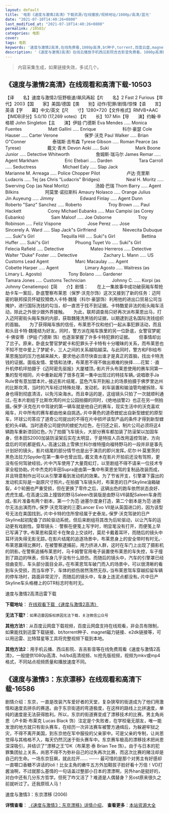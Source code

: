 ```yaml
---
layout: default
title: '电影《速度与激情2高清》下载资源/在线播放/视频地址/1080p/高清/蓝光'
date: "2021-07-10T14:40:26+0800"
last_modified_at: "2021-07-10T14:40:26+0800"
permalink: /10503/
categories: 电影
cover:
tags: 电影
keywords: '速度与激情2高清,在线免费看,1080p高清,bt种子,torrent,百度云盘,magnet,磁力链,迅雷下载资源'
description: '《速度与激情2高清》在线云播放手机西瓜影院吉吉影音免费看，1080p高清bd/hd未删减完整版和tc抢先枪版，mkv/mp4格式，附带bt/torrent种子、magnet/磁力链、百度云盘、网盘资源迅雷下载链接'
---
```


>内容采集生成，如果链接失效，多试几个。


## 《速度与激情2高清》在线观看和高清下载-10503

【译　　名】速度与激情2/狂野极速/飙风再起【片　　名】2 Fast 2 Furious【年　　代】2003【国　　家】美国/德国【类　　别】动作/犯罪/剧情/惊悚【语　　言】英语【字　　幕】中文/英文【尺　　寸】1280×720【文件格式】RMVB+AAC【IMDB评分】5.0/10 (17,269 votes) 【片　　长】107 Min【导　　演】约翰·辛格顿 John Singleton【主　　演】伊娃·门德斯 Eva Mendes ..... Monica Fuentes　　　　　　Matt Gallini ..... Enrique　　　　　　科尔·豪瑟 Cole Hauser ..... Carter Verone　　　　　　保罗·沃克 Paul Walker ..... Brian O"Conner　　　　　　泰瑞斯·吉布森 Tyrese Gibson ..... Roman Pearce (as Tyrese)　　　　　　戴文·青木 Devon Aoki ..... Suki　　　　　　Mark Boone Junior ..... Detective Whitworth　　　　　　詹姆斯·瑞马尔 James Remar ..... Agent Markham　　　　　　Eric Etebari ..... Darden　　　　　　Tara Carroll ..... Seductress　　　　　　Michael Ealy ..... Slap Jack　　　　　　Marianne M. Arreaga ..... Police Chopper Pilot　　　　　　卢达·克里斯 Ludacris ..... Tej (as Chris "Ludacris" Bridges)　　　　　　Neal H. Moritz ..... Swerving Cop (as Neal Moritz)　　　　　　汤姆·巴瑞 Thom Barry ..... Agent Bilkins　　　　　　阿莫里·诺拉斯科 Amaury Nolasco ..... Orange Julius　　　　　　Jin Auyeung ..... Jimmy　　　　　　Edward Finlay ..... Agent Dunn　　　　　　Roberto "Sanz" Sanchez ..... Roberto　　　　　　Troy Brown ..... Paul Hackett　　　　　　Corey Michael Eubanks ..... Max Campisi (as Corey Eubanks)　　　　　　Sam Maloof ..... Joe Osborne　　　　　　Troy Robinson ..... Feliz Vispone　　　　　　Jose Perez ..... Jose　　　　　　Sincerely A. Ward ..... Slap Jack"s Girlfriend　　　　　　Nievecita Dubuque ..... Suki"s Girl　　　　　　Tequilla Hill ..... Suki"s Girl　　　　　　Bettina Huffer ..... Suki"s Girl　　　　　　Phuong Tuyet Vo ..... Suki"s Girl　　　　　　Felecia Rafield ..... Detective　　　　　　Mateo Herreros ..... Detective　　　　　　Walter "Duke" Foster ..... Detective　　　　　　Zachary L. Mann ..... US Customs Lead Agent　　　　　　Marc Macaulay ..... Agent　　　　　　Cobette Harper ..... Agent　　　　　　Limary Agosto ..... Waitress (as Limary L. Agosto)　　　　　　Tony Bolano ..... Gardener　　　　　　Tamara Jones ..... Customs Technician　　　　　　Johnny C. ..... Korpi (as Johnny Cenatiempo)【简　　介】剧情：　　在上一集故事中成功破获飚车帮抢劫卡车一案后，卧底警察布莱恩（保罗·沃克尔饰）这次又接到了新的任务：迈阿密的联邦探员怀疑狡猾商人卡特·魏隆（科尔·豪瑟饰）利用他的进出口贸易公司当掩护，进行国际洗钱的勾当，却一直苦于找不到证据。卡特酷爱非法的街头飚车活动，除此之外很少跟外界接触。　　为此，联邦调查局只好再次派布莱恩出马，打入迈阿密街头飚车族的内部，获取魏隆洗黑钱的证据，以期逮到这名国际洗钱组织的首脑。　　为了获得飚车族的信任，布莱恩不仅和他们一起从事犯罪活动，而且和头目卡特·魏隆结为好友。同时，警方派在飚车族里的另一位卧底，女警官梦妮卡·佛安蒂（伊娃·门德斯 饰）也逐渐掌握了许多卡特犯罪的证据。　　但事情却出了岔子。原来，卧底女警官梦妮卡和犯罪头子卡特有十分暧昧的关系，而布莱恩也不知不觉中爱上了梦妮卡，三人之间的关系越陷越深。与此同时，警方和FBI给布莱恩施加的压力也越来越大，要求他必须尽快查出谁才是真正的首脑，找出卡特洗钱的证据。面临友情、爱情和法律，布莱恩不得不做出艰难的抉择……花絮：·直升机停机坪拍摄于《迈阿密先驱报》大厦楼顶。·影片开头布莱恩使用的赛车同第一集的型号相同，片中重新起用了很多在第一集中出现过的特技车辆。·说唱歌手Ja Rule曾有意加盟本片。·接近影片结尾，蓝色汽车开到船上的场景拍摄于佛罗里达州的比斯坎湾，当时的汽车经过特殊处理，发动机、刹车装置和输油管均被拆除，车身也得到彻底清洁，以免污染海水。而且幸运的是，这组镜头只拍了一次就顺利通过。·在本片剧组于比斯坎湾的州立公园拍摄的同时，《绝地战警2》也正在另一侧拍摄。·保罗·沃克在片中驾驶的第一辆车就是他自己的赛车，现实生活中的沃克喜欢飚车，片中所有的赛车都由他亲自挑选。·片中黄色的道奇蝰蛇出自新型蝰蛇的原型车，环球公司答应了道奇公司提出的不得在片中损坏该型产品的条件才得到新型蝰蛇的头4辆。当时道奇公司提供的蝰蛇为红色，在归还之前，制片公司必须将这4辆跑车重新漆回红色。·为了拍摄飞车镜头，大部分赛车都加装了防滚架以加固车身，但本田S2000加装防滚架后实在太明显，于是特技人员改用遥控驾驶，方向盘后的司机都是假人。·高速公路上雪佛兰科尔维特撞向福特野马的一段并非是事先计划好的镜头，影片结尾的部分情节也是出于演员的即兴发挥。·尼尔·H·莫里茨的黑色法拉力Spyder在第一集中也曾出现。·戴文青木在影片开拍前还没有驾照，更没有任何驾驶经验。·片中汽车使用了大量霓虹灯，以至剧组不得不请来一位技术专家全程协助。·片中杰克的丰田Supra是由第一集中布莱恩坐驾的复制品改装而成，并且特意制作出可以从引擎罩看到发动机的效果。为了节省开支，引擎罩下露出的发动机实际是一副原尺寸照片。·在拍摄飞车镜头时，布莱恩的日产Skyline油箱破裂，4个轮圈也严重受损，但在更换了零件之后，这辆出色的跑车依然状态良好、虎虎生威。·在高速公路上撞毁的野马Saleen改装版是由野马V6装配Saleen车身而成。·影片准备有两个剧本，第一个为范·迪塞尔度身打造，第二个剧本是为范·迪塞尔无法出演而作。·保罗·沃克驾驶的三菱Lancer Evo VII是从英国进口的，因为该型号无法在美国找到。·片中卡特的住所曾经属于史泰龙。·保罗·沃克驾驶的日产Skyline起初配备了四轮驱动系统，但后来剧组将其改为后轮驱动，以让汽车的运动更有戏剧性。穿帮镜头：·警察在便笺上写字时，明显笔没有打开，而便笺上早已写满了字。·布莱恩和莫尼卡在聚会上交谈时，莫尼卡戴着耳环，而随后的镜头中耳环消失得无影无踪。·在影片结尾的追逐场景中，布莱恩身上的安全带时有时无。·布莱恩赢得比赛时，在被警察逮捕前，用力挤进人群，这时在车门上出现了摄影机的阴影。·在警察追捕布莱恩时，马卡姆警官用电子装置使布莱恩的车失控，车子撞到了路边的咪表，但车身几乎没有什么损伤。而随后的镜头中，汽车的引擎罩已经扭曲变形，车头部分面目全非。·在布莱恩驾车破门而入的场景中，可以很清晰的看到车头受损，而当车停下，车体的损伤居然荡然无存。·当布莱恩驾车穿越扣留车辆的停车场时，路面非常泥泞，而随后的镜头中，车身上连泥点都没有。·片中日产Skyline车头格栅上的GTR标志时有时无。


速度与激情2高清迅雷下载

**下载地址**： [在线观看下载 《速度与激情2高清》](https://www.993dy.com//vod-detail-id-36117.html) 


**无法下载?**：`如果迅雷因版权原因无法下载，关注微信公众号 `

**其他方法1**：从百度云网盘下载视频，百度云网盘支持在线观看，非会员有限制，如果能找到迅雷下载链接、bt/torrent种子、magnet磁力链接、e2dk链接等，可以用迅雷、比特彗星等工具将完整视频下载到本地。

**其他方法2**：用手机云播、西瓜影院、吉吉影音等在线免费观看《速度与激情2高清》，一般提供1080p高清、hd/bd高清视频、tc抢先版视频，视频为mkv或mp4格式，不同站点视频质量和播放速度不同。


## 《速度与激情3：东京漂移》在线观看和高清下载-16586

剧情介绍：东京，一直是改装汽车爱好者的天堂，复杂狭窄的街道成为了他们用激情和速度去拼杀的赛道。由于东京街道的弯道极度，在这样的路线上比拼速度，单纯的速度是无法获得胜利。所以，东京的街道赛变成了漂移技术的比赛。男主角尚恩（卢卡斯·布莱克 Lucas Black 饰）注定是个失败者，在学校毫无朋友，唯一能发泄的地方就只有街头赛车，在经历一次非法赛车被警方通缉后，为躲避牢狱之灾，不得不离开美国，到东京他在军中服役的父亲家中。可是父亲的专制，让尚恩觉得与其格格不入，每天仍然沉迷于街头赛车中。东京赛车极高的漂移技术把尚恩深深吸引，并结识了“漂移之王”DK（布莱恩·泰 Brian Tee 饰）。由于与日本的犯罪集团扯上关系，尚恩不得不为弥补自己的过失再次比赛，而这次比赛的赌注却是自己的生命。一场东京狂飙，就此拉开…… ----- 最可惜的是那个对男主有好感却一直嚼口香糖不讲话的loli！比女主角的嫩牛五方外加鞋拔子脸好看十万倍！VD打酱油啊，不过就那么基情的一句话盖过整部小日本的漂漂啊，另外han是挺好的，对白中还有几分东方哲学。但死了咋又活了？难道是人偶替身？另ost原来很久之前就听过了。还我原班人马！


速度与激情3：东京漂移 (2006)

**详情查看**： [《速度与激情3：东京漂移》详情介绍](/movie/16586/)， **查看更多**：[本站资源大全](/movie/t/all/)

